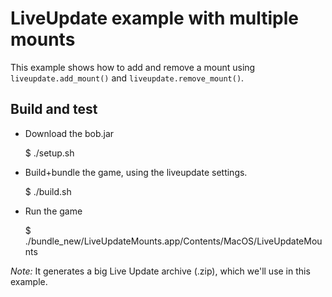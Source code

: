 # LiveUpdate example with multiple mounts

This example shows how to add and remove a mount using `liveupdate.add_mount()` and `liveupdate.remove_mount()`.

## Build and test

* Download the bob.jar

    $ ./setup.sh

* Build+bundle the game, using the liveupdate settings.

    $ ./build.sh

* Run the game

    $ ./bundle_new/LiveUpdateMounts.app/Contents/MacOS/LiveUpdateMounts

_Note:_ It generates a big Live Update archive (.zip), which we'll use in this example.
